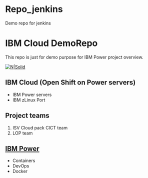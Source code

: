 # Repo_jenkins
Demo repo for jenkins



# IBM Cloud DemoRepo
This repo is just for demo purpose for IBM Power project overview.

[![N|Solid](https://www.midlandinfosys.com/media/com_eshop/manufacturers/resized/IBM-Power-Logo-210x145.jpg)](https://community.ibm.com/community/user/powerdeveloper/home)

## IBM Cloud (Open Shift on Power servers)

- IBM Power servers
- IBM zLinux Port

## Project teams

  1. ISV Cloud pack CICT team
  2. LOP team

## [IBM Power](https://community.ibm.com/community/user/powerdeveloper/home)
- Containers
- DevOps
- Docker
